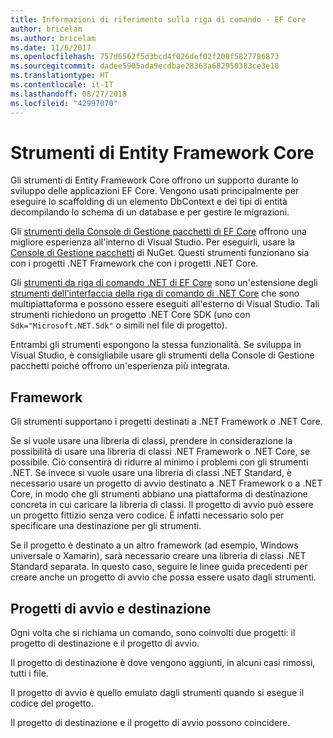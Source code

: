 ```yaml
---
title: Informazioni di riferimento sulla riga di comando - EF Core
author: bricelam
ms.author: bricelam
ms.date: 11/6/2017
ms.openlocfilehash: 757d6562f5d3bcd4f026def02f208f5827786873
ms.sourcegitcommit: dadee5905ada9ecdbae28363a682950383ce3e10
ms.translationtype: HT
ms.contentlocale: it-IT
ms.lasthandoff: 08/27/2018
ms.locfileid: "42997070"
---
```

<a name="entity-framework-core-tools"></a>Strumenti di Entity Framework Core
===========================
Gli strumenti di Entity Framework Core offrono un supporto durante lo sviluppo delle applicazioni EF Core. Vengono usati principalmente per eseguire lo scaffolding di un elemento DbContext e dei tipi di entità decompilando lo schema di un database e per gestire le migrazioni.

Gli [strumenti della Console di Gestione pacchetti di EF Core][1] offrono una migliore esperienza all'interno di Visual Studio. Per eseguirli, usare la [Console di Gestione pacchetti][2] di NuGet. Questi strumenti funzionano sia con i progetti .NET Framework che con i progetti .NET Core.

Gli [strumenti da riga di comando .NET di EF Core][3] sono un'estensione degli [strumenti dell'interfaccia della riga di comando di .NET Core][4] che sono multipiattaforma e possono essere eseguiti all'esterno di Visual Studio. Tali strumenti richiedono un progetto .NET Core SDK (uno con `Sdk="Microsoft.NET.Sdk"` o simili nel file di progetto).

Entrambi gli strumenti espongono la stessa funzionalità. Se sviluppa in Visual Studio, è consigliabile usare gli strumenti della Console di Gestione pacchetti poiché offrono un'esperienza più integrata.

<a name="frameworks"></a>Framework
----------
Gli strumenti supportano i progetti destinati a .NET Framework o .NET Core.

Se si vuole usare una libreria di classi, prendere in considerazione la possibilità di usare una libreria di classi .NET Framework o .NET Core, se possibile. Ciò consentirà di ridurre al minimo i problemi con gli strumenti .NET. Se invece si vuole usare una libreria di classi .NET Standard, è necessario usare un progetto di avvio destinato a .NET Framework o a .NET Core, in modo che gli strumenti abbiano una piattaforma di destinazione concreta in cui caricare la libreria di classi. Il progetto di avvio può essere un progetto fittizio senza vero codice. È infatti necessario solo per specificare una destinazione per gli strumenti.

Se il progetto è destinato a un altro framework (ad esempio, Windows universale o Xamarin), sarà necessario creare una libreria di classi .NET Standard separata. In questo caso, seguire le linee guida precedenti per creare anche un progetto di avvio che possa essere usato dagli strumenti.

<a name="startup-and-target-projects"></a>Progetti di avvio e destinazione
---------------------------
Ogni volta che si richiama un comando, sono coinvolti due progetti: il progetto di destinazione e il progetto di avvio.

Il progetto di destinazione è dove vengono aggiunti, in alcuni casi rimossi, tutti i file.

Il progetto di avvio è quello emulato dagli strumenti quando si esegue il codice del progetto.

Il progetto di destinazione e il progetto di avvio possono coincidere.


  [1]: powershell.md
  [2]: https://docs.microsoft.com/nuget/tools/package-manager-console
  [3]: dotnet.md
  [4]: https://docs.microsoft.com/dotnet/core/tools/
